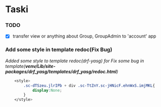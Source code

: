 # Taski

### TODO
- [x] transfer view or anything about Group, GroupAdmin to 'account' app






### Add some style in template redoc(Fix Bug)
_Added some style to template redoc(drf-yasg)
for Fix some bug in template(**venv/Lib/site-packages/drf_yasg/templates/drf_yasg/redoc.html**)_
```css
    <style>
        .sc-dTSzeu.jlrIPb + div .sc-TtZnY.sc-jHNicF.ehnWxS.imjMKL{
            display:None;
        }
    </style>      
```

